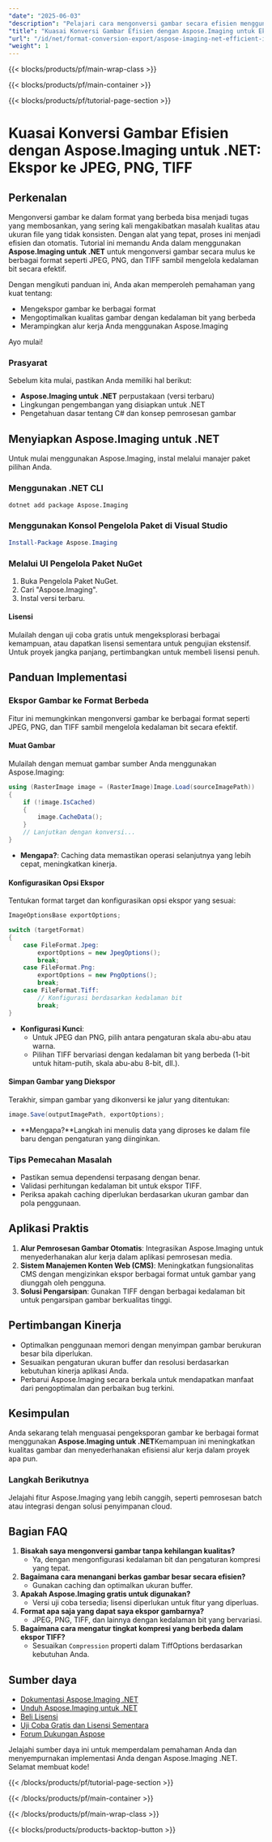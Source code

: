 ```yaml
---
"date": "2025-06-03"
"description": "Pelajari cara mengonversi gambar secara efisien menggunakan Aspose.Imaging untuk .NET. Panduan ini mencakup pengeksporan ke berbagai format seperti JPEG, PNG, dan TIFF sambil mengoptimalkan kualitas gambar."
"title": "Kuasai Konversi Gambar Efisien dengan Aspose.Imaging untuk Ekspor .NET ke JPEG, PNG, TIFF"
"url": "/id/net/format-conversion-export/aspose-imaging-net-efficient-image-conversion/"
"weight": 1
---
```


{{< blocks/products/pf/main-wrap-class >}}

{{< blocks/products/pf/main-container >}}

{{< blocks/products/pf/tutorial-page-section >}}
# Kuasai Konversi Gambar Efisien dengan Aspose.Imaging untuk .NET: Ekspor ke JPEG, PNG, TIFF

## Perkenalan

Mengonversi gambar ke dalam format yang berbeda bisa menjadi tugas yang membosankan, yang sering kali mengakibatkan masalah kualitas atau ukuran file yang tidak konsisten. Dengan alat yang tepat, proses ini menjadi efisien dan otomatis. Tutorial ini memandu Anda dalam menggunakan **Aspose.Imaging untuk .NET** untuk mengonversi gambar secara mulus ke berbagai format seperti JPEG, PNG, dan TIFF sambil mengelola kedalaman bit secara efektif.

Dengan mengikuti panduan ini, Anda akan memperoleh pemahaman yang kuat tentang:
- Mengekspor gambar ke berbagai format
- Mengoptimalkan kualitas gambar dengan kedalaman bit yang berbeda
- Merampingkan alur kerja Anda menggunakan Aspose.Imaging

Ayo mulai!

### Prasyarat
Sebelum kita mulai, pastikan Anda memiliki hal berikut:
- **Aspose.Imaging untuk .NET** perpustakaan (versi terbaru)
- Lingkungan pengembangan yang disiapkan untuk .NET
- Pengetahuan dasar tentang C# dan konsep pemrosesan gambar

## Menyiapkan Aspose.Imaging untuk .NET
Untuk mulai menggunakan Aspose.Imaging, instal melalui manajer paket pilihan Anda.

### Menggunakan .NET CLI
```bash
dotnet add package Aspose.Imaging
```

### Menggunakan Konsol Pengelola Paket di Visual Studio
```powershell
Install-Package Aspose.Imaging
```

### Melalui UI Pengelola Paket NuGet
1. Buka Pengelola Paket NuGet.
2. Cari "Aspose.Imaging".
3. Instal versi terbaru.

#### Lisensi
Mulailah dengan uji coba gratis untuk mengeksplorasi berbagai kemampuan, atau dapatkan lisensi sementara untuk pengujian ekstensif. Untuk proyek jangka panjang, pertimbangkan untuk membeli lisensi penuh.

## Panduan Implementasi

### Ekspor Gambar ke Format Berbeda
Fitur ini memungkinkan mengonversi gambar ke berbagai format seperti JPEG, PNG, dan TIFF sambil mengelola kedalaman bit secara efektif.

#### Muat Gambar
Mulailah dengan memuat gambar sumber Anda menggunakan Aspose.Imaging:
```csharp
using (RasterImage image = (RasterImage)Image.Load(sourceImagePath))
{
    if (!image.IsCached)
    {
        image.CacheData();
    }
    // Lanjutkan dengan konversi...
}
```
- **Mengapa?**: Caching data memastikan operasi selanjutnya yang lebih cepat, meningkatkan kinerja.

#### Konfigurasikan Opsi Ekspor
Tentukan format target dan konfigurasikan opsi ekspor yang sesuai:
```csharp
ImageOptionsBase exportOptions;

switch (targetFormat)
{
    case FileFormat.Jpeg:
        exportOptions = new JpegOptions();
        break;
    case FileFormat.Png:
        exportOptions = new PngOptions();
        break;
    case FileFormat.Tiff:
        // Konfigurasi berdasarkan kedalaman bit
        break;
}
```
- **Konfigurasi Kunci**:
  - Untuk JPEG dan PNG, pilih antara pengaturan skala abu-abu atau warna.
  - Pilihan TIFF bervariasi dengan kedalaman bit yang berbeda (1-bit untuk hitam-putih, skala abu-abu 8-bit, dll.).

#### Simpan Gambar yang Diekspor
Terakhir, simpan gambar yang dikonversi ke jalur yang ditentukan:
```csharp
image.Save(outputImagePath, exportOptions);
```
- **Mengapa?**Langkah ini menulis data yang diproses ke dalam file baru dengan pengaturan yang diinginkan.

### Tips Pemecahan Masalah
- Pastikan semua dependensi terpasang dengan benar.
- Validasi perhitungan kedalaman bit untuk ekspor TIFF.
- Periksa apakah caching diperlukan berdasarkan ukuran gambar dan pola penggunaan.

## Aplikasi Praktis
1. **Alur Pemrosesan Gambar Otomatis**: Integrasikan Aspose.Imaging untuk menyederhanakan alur kerja dalam aplikasi pemrosesan media.
2. **Sistem Manajemen Konten Web (CMS)**: Meningkatkan fungsionalitas CMS dengan mengizinkan ekspor berbagai format untuk gambar yang diunggah oleh pengguna.
3. **Solusi Pengarsipan**: Gunakan TIFF dengan berbagai kedalaman bit untuk pengarsipan gambar berkualitas tinggi.

## Pertimbangan Kinerja
- Optimalkan penggunaan memori dengan menyimpan gambar berukuran besar bila diperlukan.
- Sesuaikan pengaturan ukuran buffer dan resolusi berdasarkan kebutuhan kinerja aplikasi Anda.
- Perbarui Aspose.Imaging secara berkala untuk mendapatkan manfaat dari pengoptimalan dan perbaikan bug terkini.

## Kesimpulan
Anda sekarang telah menguasai pengeksporan gambar ke berbagai format menggunakan **Aspose.Imaging untuk .NET**Kemampuan ini meningkatkan kualitas gambar dan menyederhanakan efisiensi alur kerja dalam proyek apa pun.

### Langkah Berikutnya
Jelajahi fitur Aspose.Imaging yang lebih canggih, seperti pemrosesan batch atau integrasi dengan solusi penyimpanan cloud.

## Bagian FAQ
1. **Bisakah saya mengonversi gambar tanpa kehilangan kualitas?**
   - Ya, dengan mengonfigurasi kedalaman bit dan pengaturan kompresi yang tepat.
2. **Bagaimana cara menangani berkas gambar besar secara efisien?**
   - Gunakan caching dan optimalkan ukuran buffer.
3. **Apakah Aspose.Imaging gratis untuk digunakan?**
   - Versi uji coba tersedia; lisensi diperlukan untuk fitur yang diperluas.
4. **Format apa saja yang dapat saya ekspor gambarnya?**
   - JPEG, PNG, TIFF, dan lainnya dengan kedalaman bit yang bervariasi.
5. **Bagaimana cara mengatur tingkat kompresi yang berbeda dalam ekspor TIFF?**
   - Sesuaikan `Compression` properti dalam TiffOptions berdasarkan kebutuhan Anda.

## Sumber daya
- [Dokumentasi Aspose.Imaging .NET](https://reference.aspose.com/imaging/net/)
- [Unduh Aspose.Imaging untuk .NET](https://releases.aspose.com/imaging/net/)
- [Beli Lisensi](https://purchase.aspose.com/buy)
- [Uji Coba Gratis dan Lisensi Sementara](https://releases.aspose.com/imaging/net/)
- [Forum Dukungan Aspose](https://forum.aspose.com/c/imaging/10)

Jelajahi sumber daya ini untuk memperdalam pemahaman Anda dan menyempurnakan implementasi Anda dengan Aspose.Imaging .NET. Selamat membuat kode!

{{< /blocks/products/pf/tutorial-page-section >}}

{{< /blocks/products/pf/main-container >}}

{{< /blocks/products/pf/main-wrap-class >}}

{{< blocks/products/products-backtop-button >}}